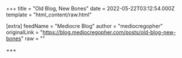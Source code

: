 
+++
title = "Old Blog, New Bones"
date = 2022-05-22T03:12:54.000Z
template = "html_content/raw.html"

[extra]
feedName = "Mediocre Blog"
author = "mediocregopher"
originalLink = "https://blog.mediocregopher.com/posts/old-blog-new-bones"
raw = ""

+++

